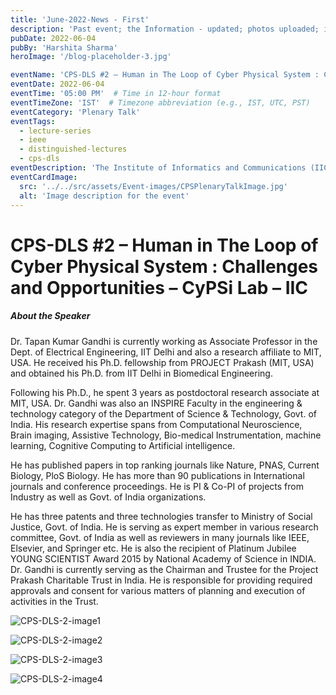 ```yaml
---
title: 'June-2022-News - First'
description: 'Past event; the Information - updated; photos uploaded; in the blog.'
pubDate: 2022-06-04
pubBy: 'Harshita Sharma'
heroImage: '/blog-placeholder-3.jpg'

eventName: 'CPS-DLS #2 – Human in The Loop of Cyber Physical System : Challenges and Opportunities'
eventDate: 2022-06-04 
eventTime: '05:00 PM'  # Time in 12-hour format
eventTimeZone: 'IST'  # Timezone abbreviation (e.g., IST, UTC, PST)
eventCategory: 'Plenary Talk'
eventTags: 
  - lecture-series
  - ieee
  - distinguished-lectures
  - cps-dls
eventDescription: 'The Institute of Informatics and Communications (IIC), University of Delhi, jointly with the IEEE Signal Processing Society-Delhi chapter, has started a Cyber-Physical Systems Distinguished Lecture Series (CPS – DLS) beginning March 2022. IEEE Delhi chapter and IIC have been very active in organizing webinars with the help of international experts of diverse disciplines'
eventCardImage:
  src: '../../src/assets/Event-images/CPSPlenaryTalkImage.jpg'
  alt: 'Image description for the event'
---
```

# CPS-DLS #2 – Human in The Loop of Cyber Physical System : Challenges and Opportunities – CyPSi Lab – IIC
##### About the Speaker

Dr. Tapan Kumar Gandhi is currently working as Associate Professor in the Dept. of Electrical Engineering, IIT Delhi and also a research affiliate to MIT, USA. He received his Ph.D. fellowship from PROJECT Prakash (MIT, USA) and obtained his Ph.D. from IIT Delhi in Biomedical Engineering.

Following his Ph.D., he spent 3 years as postdoctoral research associate at MIT, USA. Dr. Gandhi was also an INSPIRE Faculty in the engineering & technology category of the Department of Science & Technology, Govt. of India. His research expertise spans from Computational Neuroscience, Brain imaging, Assistive Technology, Bio-medical Instrumentation, machine learning, Cognitive Computing to Artificial intelligence.

He has published papers in top ranking journals like Nature, PNAS, Current Biology, PloS Biology. He has more than 90 publications in International journals and conference proceedings. He is PI & Co-PI of projects from Industry as well as Govt. of India organizations.

He has three patents and three technologies transfer to Ministry of Social Justice, Govt. of India. He is serving as expert member in various research committee, Govt. of India as well as reviewers in many journals like IEEE, Elsevier, and Springer etc. He is also the recipient of Platinum Jubilee YOUNG SCIENTIST Award 2015 by National Academy of Science in INDIA.  
Dr. Gandhi is currently serving as the Chairman and Trustee for the Project Prakash Charitable Trust in India. He is responsible for providing required approvals and consent for various matters of planning and execution of activities in the Trust.

![CPS-DLS-2-image1](C:\astro-CPS\cps-lab\src\assets\blog_images\CPS-DLS-LECTURE2_1.jpg "CPS-DLS-2-image1")

![CPS-DLS-2-image2](C:\astro-CPS\cps-lab\src\assets\blog_images\CPS-DLS-LECTURE2_2.jpg "CPS-DLS-2-image2")


![CPS-DLS-2-image3](C:\astro-CPS\cps-lab\src\assets\blog_images\CPS-DLS-LECTURE2_3.jpg "CPS-DLS-2-image3")

![CPS-DLS-2-image4](C:\astro-CPS\cps-lab\src\assets\blog_images\CPS-DLS-LECTURE2_4.jpg "CPS-DLS-2-image4")